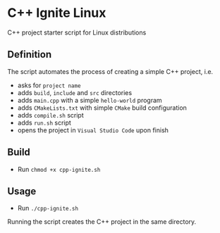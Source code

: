 # C++ Ignite Linux
C++ project starter script for Linux distributions

## Definition
The script automates the process of creating a simple C++ project, i.e.
* asks for `project name`
* adds `build`, `include` and `src` directories
* adds `main.cpp` with a simple `hello-world` program
* adds `CMakeLists.txt` with simple `CMake` build configuration
* adds `compile.sh` script
* adds `run.sh` script
* opens the project in `Visual Studio Code` upon finish

## Build
* Run `chmod +x cpp-ignite.sh`

## Usage
* Run `./cpp-ignite.sh`

Running the script creates the C++ project in the same directory.
